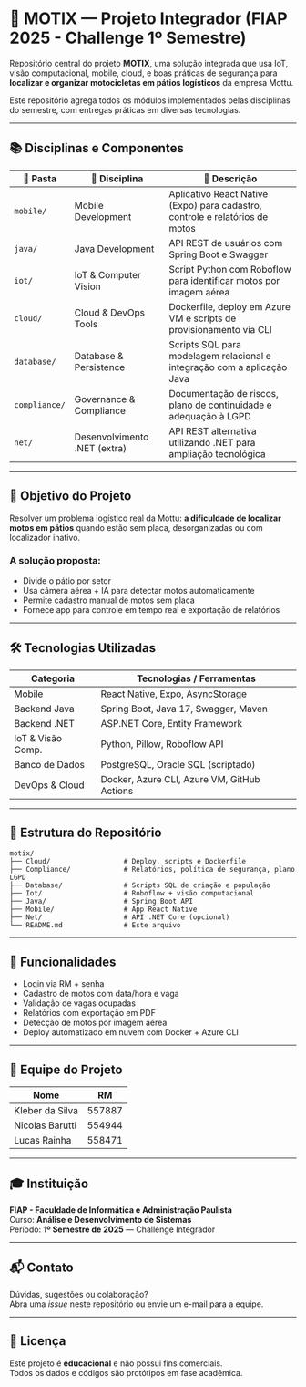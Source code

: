 # 🚀 MOTIX — Projeto Integrador (FIAP 2025 - Challenge 1º Semestre)


Repositório central do projeto **MOTIX**, uma solução integrada que usa IoT, visão computacional, mobile, cloud, e boas práticas de segurança para **localizar e organizar motocicletas em pátios logísticos** da empresa Mottu.

Este repositório agrega todos os módulos implementados pelas disciplinas do semestre, com entregas práticas em diversas tecnologias.

---

## 📚 Disciplinas e Componentes

| 📂 Pasta            | 📘 Disciplina                  | 💬 Descrição                                                                 |
|---------------------|--------------------------------|------------------------------------------------------------------------------|
| `mobile/`           | Mobile Development             | Aplicativo React Native (Expo) para cadastro, controle e relatórios de motos |
| `java/`             | Java Development               | API REST de usuários com Spring Boot e Swagger                              |
| `iot/`              | IoT & Computer Vision          | Script Python com Roboflow para identificar motos por imagem aérea          |
| `cloud/`            | Cloud & DevOps Tools           | Dockerfile, deploy em Azure VM e scripts de provisionamento via CLI         |
| `database/`         | Database & Persistence         | Scripts SQL para modelagem relacional e integração com a aplicação Java     |
| `compliance/`       | Governance & Compliance        | Documentação de riscos, plano de continuidade e adequação à LGPD             |
| `net/`              | Desenvolvimento .NET (extra)   | API REST alternativa utilizando .NET para ampliação tecnológica              |

---

## 🎯 Objetivo do Projeto

Resolver um problema logístico real da Mottu: **a dificuldade de localizar motos em pátios** quando estão sem placa, desorganizadas ou com localizador inativo.

### A solução proposta:
- Divide o pátio por setor
- Usa câmera aérea + IA para detectar motos automaticamente
- Permite cadastro manual de motos sem placa
- Fornece app para controle em tempo real e exportação de relatórios

---

## 🛠️ Tecnologias Utilizadas

| Categoria         | Tecnologias / Ferramentas                         |
|-------------------|---------------------------------------------------|
| Mobile            | React Native, Expo, AsyncStorage                  |
| Backend Java      | Spring Boot, Java 17, Swagger, Maven              |
| Backend .NET      | ASP.NET Core, Entity Framework                    |
| IoT & Visão Comp. | Python, Pillow, Roboflow API                      |
| Banco de Dados    | PostgreSQL, Oracle SQL (scriptado)                |
| DevOps & Cloud    | Docker, Azure CLI, Azure VM, GitHub Actions       |


---

## 📂 Estrutura do Repositório

```
motix/
├── Cloud/                  # Deploy, scripts e Dockerfile
├── Compliance/             # Relatórios, política de segurança, plano LGPD
├── Database/               # Scripts SQL de criação e população
├── Iot/                    # Roboflow + visão computacional
├── Java/                   # Spring Boot API
├── Mobile/                 # App React Native
├── Net/                    # API .NET Core (opcional)
└── README.md               # Este arquivo

```

---

## 📱 Funcionalidades

- Login via RM + senha
- Cadastro de motos com data/hora e vaga
- Validação de vagas ocupadas
- Relatórios com exportação em PDF
- Detecção de motos por imagem aérea
- Deploy automatizado em nuvem com Docker + Azure CLI

---

## 👥 Equipe do Projeto

| Nome               | RM      |
|--------------------|---------|
| Kleber da Silva    | 557887  |
| Nicolas Barutti    | 554944  |
| Lucas Rainha       | 558471  |

---

## 🎓 Instituição

**FIAP - Faculdade de Informática e Administração Paulista**  
Curso: **Análise e Desenvolvimento de Sistemas**  
Período: **1º Semestre de 2025** — Challenge Integrador

---

## 📬 Contato

Dúvidas, sugestões ou colaboração?  
Abra uma *issue* neste repositório ou envie um e-mail para a equipe.

---

## 📝 Licença

Este projeto é **educacional** e não possui fins comerciais.  
Todos os dados e códigos são protótipos em fase acadêmica.
